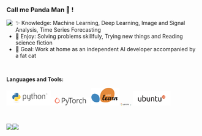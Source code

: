 ### Call me Panda Man :panda_face: !

<img align="left" src="https://komarev.com/ghpvc/?username=quqixun" />

- :sparkles: Knowledge: Machine Learning, Deep Learning, Image and Signal Analysis, Time Series Forecasting
- :heartbeat: Enjoy: Solving problems skillfuly, Trying new things and Reading science fiction
- :gift: Goal: Work at home as an independent AI developer accompanied by a fat cat

<br/>

**Languages and Tools:**

<img src="./assets/python-logo.png" style="zoom:55%;" /><img src="./assets/pytorch-logo-dark.png" style="zoom:10%;" />    <img src="./assets/scikit-learn-logo.png" style="zoom:25%;" />      <img src="./assets/LightGBM_logo_black_text.svg" style="zoom:2%;" />       <img src="F:\Github\quqixun\assets\xgboost.png" style="zoom:17%;" />   <img src="./assets/ubuntu-black-and-orange-on-white.gif" style="zoom:60%;" />

<br/>

![](https://github-readme-stats-ws1mnpqtj.vercel.app/api?username=quqixun&count_private=true&show_icons=true&hide_rank=false&hide_border=true&include_all_commits=true&theme=default)![](https://github-readme-stats-ws1mnpqtj.vercel.app/api/top-langs/?username=quqixun&hide=cuda,c%2B%2B&layout=compact&hide_border=true)


